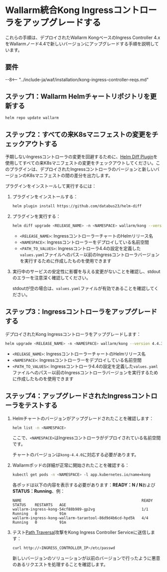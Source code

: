 [ip-lists-docs]: ../user-guides/ip-lists/overview.md

# Wallarm統合Kong Ingressコントローラをアップグレードする

これらの手順は、デプロイされたWallarm KongベースのIngress Controller 4.xをWallarmノード4.4で新しいバージョンにアップグレードする手順を説明しています。

## 要件

--8<-- "../include-ja/waf/installation/kong-ingress-controller-reqs.md"

## ステップ1：Wallarm Helmチャートリポジトリを更新する

```bash
helm repo update wallarm
```

## ステップ2：すべての来K8sマニフェストの変更をチェックアウトする

予期しないIngressコントローラの変更を回避するために、[Helm Diff Plugin](https://github.com/databus23/helm-diff)を使用してすべての来K8sマニフェストの変更をチェックアウトしてください。このプラグインは、デプロイされたIngressコントローラのバージョンと新しいバージョンのK8sマニフェストの間の差分を出力します。

プラグインをインストールして実行するには：

1. プラグインをインストールする：

    ```bash
    helm plugin install https://github.com/databus23/helm-diff
    ```
2. プラグインを実行する：

    ```bash
    helm diff upgrade <RELEASE_NAME> -n <NAMESPACE> wallarm/kong --version 4.4.3 -f <PATH_TO_VALUES>
    ```

    * `<RELEASE_NAME>`: IngressコントローラーチャートのHelmリリース名
    * `<NAMESPACE>`: Ingressコントローラーをデプロイしている名前空間
    * `<PATH_TO_VALUES>`: Ingressコントローラ4.4の設定を定義した`values.yaml`ファイルへのパス－以前のIngressコントローラバージョンを実行するために作成したものを使用できます
3. 実行中のサービスの安定性に影響を与える変更がないことを確認し、stdoutのエラーを注意深く確認してください。

    stdoutが空の場合は、`values.yaml`ファイルが有効であることを確認してください。

## ステップ3：Ingressコントローラをアップグレードする

デプロイされたKong Ingressコントローラをアップグレードします：

``` bash
helm upgrade <RELEASE_NAME> -n <NAMESPACE> wallarm/kong --version 4.4.3 -f <PATH_TO_VALUES>
```

* `<RELEASE_NAME>`: IngressコントローラーチャートのHelmリリース名
* `<NAMESPACE>`: Ingressコントローラーをデプロイしている名前空間
* `<PATH_TO_VALUES>`: Ingressコントローラ4.4の設定を定義した`values.yaml`ファイルへのパス－以前のIngressコントローラバージョンを実行するために作成したものを使用できます

## ステップ4：アップグレードされたIngressコントローラをテストする

1. Helmチャートのバージョンがアップグレードされたことを確認します：

    ```bash
    helm list -n <NAMESPACE>
    ```

    ここで、`<NAMESPACE>`はIngressコントローラがデプロイされている名前空間です。

    チャートのバージョンは`kong-4.4.0`に対応する必要があります。
1. Wallarmポッドの詳細が正常に開始されたことを確認する：

    ```bash
    kubectl get pods -n <NAMESPACE> -l app.kubernetes.io/name=kong
    ```

    各ポッドは以下の内容を表示する必要があります：**READY：N / N**および**STATUS：Running**、例：

    ```
    NAME                                                      READY   STATUS    RESTARTS   AGE
    wallarm-ingress-kong-54cf88b989-gp2vg                     1/1     Running   0          91m
    wallarm-ingress-kong-wallarm-tarantool-86d9d4b6cd-hpd5k   4/4     Running   0          91m
    ```
1. テスト[Path Traversal](../attacks-vulns-list.md#path-traversal)攻撃をKong Ingress Controller Serviceに送信します：

    ```bash
    curl http://<INGRESS_CONTROLLER_IP>/etc/passwd
    ```

    新しいバージョンのソリューションが以前のバージョンで行ったように悪意のあるリクエストを処理することを確認します。